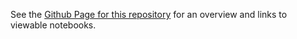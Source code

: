 
See the [Github Page for this repository](http://vorth.github.io/ipython/) for an overview and links to viewable notebooks.
